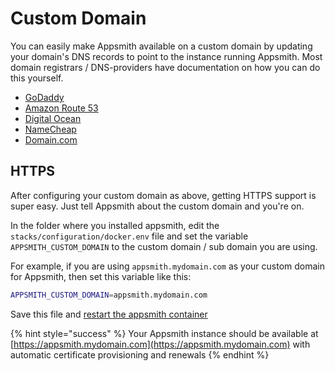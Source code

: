 # Custom Domain

You can easily make Appsmith available on a custom domain by updating your domain's DNS records to point to the instance running Appsmith. Most domain registrars / DNS-providers have documentation on how you can do this yourself.

* [GoDaddy](https://in.godaddy.com/help/create-a-subdomain-4080)
* [Amazon Route 53](https://aws.amazon.com/premiumsupport/knowledge-center/create-subdomain-route-53/)
* [Digital Ocean](https://www.digitalocean.com/docs/networking/dns/how-to/add-subdomain/)
* [NameCheap](https://www.namecheap.com/support/knowledgebase/article.aspx/9776/2237/how-to-create-a-subdomain-for-my-domain)
* [Domain.com](https://www.domain.com/help/article/domain-management-how-to-update-subdomains)

## HTTPS

After configuring your custom domain as above, getting HTTPS support is super easy. Just tell Appsmith about the custom domain and you're on.

In the folder where you installed appsmith, edit the `stacks/configuration/docker.env` file and set the variable `APPSMITH_CUSTOM_DOMAIN` to the custom domain / sub domain you are using.

For example, if you are using `appsmith.mydomain.com` as your custom domain for Appsmith, then set this variable like this:

```bash
APPSMITH_CUSTOM_DOMAIN=appsmith.mydomain.com
```

Save this file and [restart the appsmith container](./#configuring-self-hosted-instances)

{% hint style="success" %}
Your Appsmith instance should be available at [https://appsmith.mydomain.com](https://appsmith.mydomain.com) with automatic certificate provisioning and renewals
{% endhint %}

